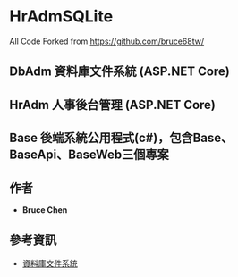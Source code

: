 # HrAdmSQLite
All Code Forked from https://github.com/bruce68tw/

## DbAdm 資料庫文件系統 (ASP.NET Core)
## HrAdm 人事後台管理 (ASP.NET Core)
## Base 後端系統公用程式(c#)，包含Base、BaseApi、BaseWeb三個專案


## 作者

* **Bruce Chen**
  
## 參考資訊
*  [資料庫文件系統](https://dotblogs.com.tw/bruce68tw/2019/07/29/DbAdm)
